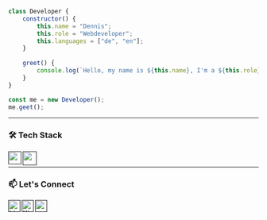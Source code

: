 ```javascript
class Developer {
    constructor() {
        this.name = "Dennis";
        this.role = "Webdeveloper";
        this.languages = ["de", "en"];
    }
    
    greet() {
        console.log(`Hello, my name is ${this.name}, I'm a ${this.role}. Nice to meet you! :)`);
    }
}

const me = new Developer();
me.geet();
```
---

### 🛠 Tech Stack
<!-- languages -->
<a href="" target="_blank"> 
<img align="left" src="" alt="" width="26px" />
</a>

<!-- tools -->
<a href="" target="_blank"> 
<img align="left" src="" alt="" width="28px" />
</a>

<br />

---

### 📫 Let's Connect

<a href="">
  <img align="left" alt="LinkedIn" width="24px" src="" />
</a>
<a href="">
  <img align="left" alt="Xing" width="24px" src="" />
</a>
<a href="">
  <img align="left" alt="" width="24px" src="" />
</a>


<!--
- 🔭 I’m currently working on ...
- 🌱 I’m currently learning ...
- 👯 I’m looking to collaborate on ...
- 🤔 I’m looking for help with ...
- 💬 Ask me about ...
- 📫 How to reach me: ...
- 😄 Pronouns: ...
- ⚡ Fun fact: ...
-->
